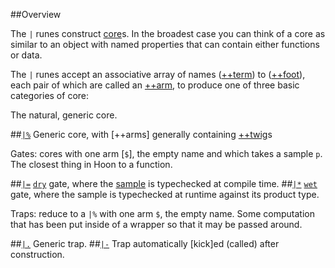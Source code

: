 ##Overview

The `|` runes construct [core]()s. In the broadest case you can think of a core as similar to an object with named properties that can contain either functions or data. 

The `|` runes accept an associative array of names ([++term]()) to ([++foot]()), each pair of which are called an [++arm](), to produce one of three basic categories of core:

The natural, generic core.

##[`|%`]() Generic core, with [++arms] generally containing [++twig]()s

Gates: cores with one arm [`$`], the empty name and which takes a sample `p`. The closest thing in Hoon to a function.

##[`|=`]()  [`dry`]() gate, where the [sample]() is typechecked at compile time.
##[`|*`]()  [`wet`]() gate, where the sample is typechecked at runtime against its product type. 

Traps: reduce to a `|%` with one arm `$`, the empty name. Some computation that has been put inside of a wrapper so that it may be passed around.

##[`|.`]()  Generic trap.
##[`|-`]()  Trap automatically [kick]ed (called) after construction.